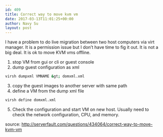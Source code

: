 ```yaml
---
id: 409
title: Correct way to move kvm vm
date: 2017-03-13T11:01:25+00:00
author: Navy Su
layout: post
---
```

I have a problem to do live migration between two host computers via virt manager. It is a permission issue but I don&#8217;t have time to fig it out. It is not a big deal. It is ok to move KVM vms offline.

  1. stop VM from gui or cli or guest console
  2. dump guest configuration as xml
    
```bash
virsh dumpxml VMNAME &gt; domxml.xml
```

  3. copy the guest images to another server with same path
  4. define a VM from the dump xml file
    
```bash
virsh define domxml.xml
```

  5. Check the configuration and start VM on new host. Usually need to check the network configuration, CPU, and memory.

source: <http://serverfault.com/questions/434064/correct-way-to-move-kvm-vm>